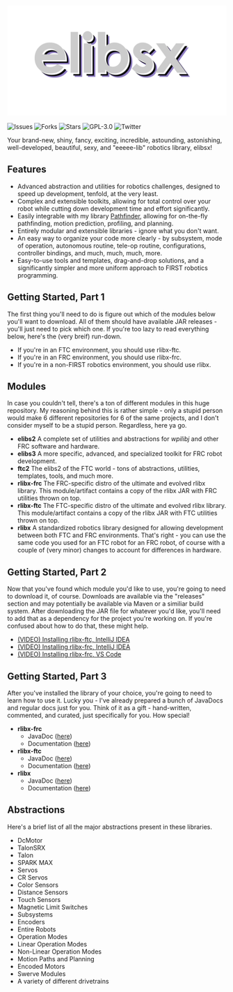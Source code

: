 ![elibsx Logo](logo.png)

![Issues](https://img.shields.io/github/issues/Wobblyyyy/elibsx)
![Forks](https://img.shields.io/github/forks/Wobblyyyy/elibsx)
![Stars](https://img.shields.io/github/stars/Wobblyyyy/elibsx)
![GPL-3.0](https://img.shields.io/github/license/Wobblyyyy/elibsx)
![Twitter](https://img.shields.io/twitter/url?style=social&url=https%3A%2F%2Ftwitter.com%2Fwobblyyyy)

Your brand-new, shiny, fancy, exciting, incredible, astounding, astonishing, well-developed,
beautiful, sexy, and "eeeee-lib" robotics library, elibsx!

## Features
- Advanced abstraction and utilities for robotics challenges, designed to speed up
  development, tenfold, at the very least.
- Complex and extensible toolkits, allowing for total control over your robot while
  cutting down development time and effort significantly. 
- Easily integrable with my library [Pathfinder](https://github.com/Wobblyyyy/pathfinder),
  allowing for on-the-fly pathfinding, motion prediction, profiling, and
  planning.
- Entirely modular and extensible libraries - ignore what you don't want. 
- An easy way to organize your code more clearly - by subsystem, mode of operation,
  autonomous routine, tele-op routine, configurations, controller bindings,
  and much, much, much, more.
- Easy-to-use tools and templates, drag-and-drop solutions, and a significantly
  simpler and more uniform approach to FIRST robotics programming.
  
## Getting Started, Part 1
The first thing you'll need to do is figure out which of the modules below you'll
want to download. All of them should have available JAR releases - you'll just
need to pick which one. If you're too lazy to read everything below, here's the
(very breif) run-down.
- If you're in an FTC environment, you should use rlibx-ftc.
- If you're in an FRC environment, you should use rlibx-frc.
- If you're in a non-FIRST robotics environment, you should use rlibx.

## Modules
In case you couldn't tell, there's a ton of different modules in this huge repository.
My reasoning behind this is rather simple - only a stupid person would make 6 different
repositories for 6 of the same projects, and I don't consider myself to be a stupid
person. Regardless, here ya go.
- __elibs2__
  A complete set of utilities and abstractions for _wpilibj_ and other FRC software and
  hardware. 
- __elibs3__
  A more specific, advanced, and specialized toolkit for FRC robot development.
- __ftc2__
  The elibs2 of the FTC world - tons of abstractions, utilities, templates, tools,
  and much more.
- __rlibx-frc__
  The FRC-specific distro of the ultimate and evolved rlibx library. This module/artifact
  contains a copy of the rlibx JAR with FRC utilities thrown on top.
- __rlibx-ftc__
  The FTC-specific distro of the ultimate and evolved rlibx library. This module/artifact
  contains a copy of the rlibx JAR with FTC utilities thrown on top.
- __rlibx__
  A standardized robotics library designed for allowing development between both FTC and
  FRC environments. That's right - you can use the same code you used for an FTC robot for
  an FRC robot, of course with a couple of (very minor) changes to account for differences
  in hardware. 
  
## Getting Started, Part 2
Now that you've found which module you'd like to use, you're going to need to download it,
of course. Downloads are available via the "releases" section and may potentially be available
via Maven or a similiar build system. After downloading the JAR file for whatever you'd
like, you'll need to add that as a dependency for the project you're working on. If you're
confused about how to do that, these might help.
- [(VIDEO) Installing rlibx-ftc, IntelliJ IDEA](https://google.com)
- [(VIDEO) Installing rlibx-frc, IntelliJ IDEA](https://google.com)
- [(VIDEO) Installing rlibx-frc, VS Code](https://google.com)

## Getting Started, Part 3
After you've installed the library of your choice, you're going to need to learn how to use it.
Lucky you - I've already prepared a bunch of JavaDocs and regular docs just for you. Think of
it as a gift - hand-written, commented, and curated, just specifically for you. How special!
- __rlibx-frc__
  - JavaDoc ([here](https://google.com))
  - Documentation ([here](https://google.com))
- __rlibx-ftc__
  - JavaDoc ([here](https://google.com))
  - Documentation ([here](https://google.com))
- __rlibx__
  - JavaDoc ([here](https://google.com))
  - Documentation ([here](https://google.com))
  
## Abstractions
Here's a brief list of all the major abstractions present in these libraries.
- DcMotor
- TalonSRX
- Talon
- SPARK MAX
- Servos
- CR Servos
- Color Sensors
- Distance Sensors
- Touch Sensors
- Magnetic Limit Switches
- Subsystems
- Encoders
- Entire Robots
- Operation Modes
- Linear Operation Modes
- Non-Linear Operation Modes 
- Motion Paths and Planning
- Encoded Motors
- Swerve Modules
- A variety of different drivetrains
